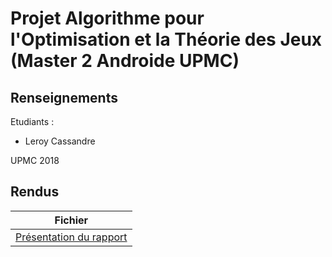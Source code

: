 # Projet Algorithme pour l'Optimisation et la Théorie des Jeux (Master 2 Androide UPMC)


## Renseignements

Etudiants :

* Leroy 		Cassandre

UPMC 2018

## Rendus

Fichier  |
------------- | 
[Présentation du rapport](https://github.com/LeroyProjects/Resolution-de-probleme/blob/master/Enonc%C3%A9.pdf) |


